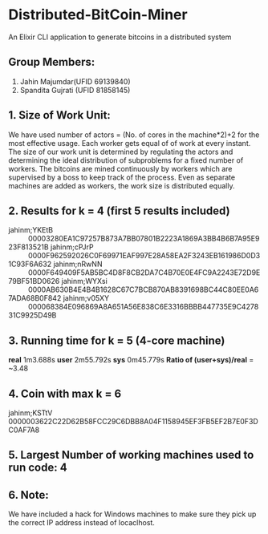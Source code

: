 # Distributed-BitCoin-Miner
An Elixir CLI application to generate bitcoins in a distributed system

## Group Members: 
1. Jahin Majumdar(UFID 69139840)
2. Spandita Gujrati (UFID 81858145)

## 1. Size of Work Unit: 
We have used number of actors = (No. of cores in the machine*2)+2 for the most effective usage. Each worker gets equal of of work at every instant. The size of our work unit is determined by regulating the actors and determining the ideal distribution of subproblems for a fixed number of workers. The bitcoins are mined continuously by workers which are supervised by a boss to keep track of the process. Even as separate machines are added as workers, the work size is distributed equally. 

## 2. Results for k = 4 (first 5 results included)
jahinm;YKEtB     &nbsp;&nbsp;&nbsp;&nbsp;&nbsp;&nbsp;&nbsp;&nbsp;&nbsp;&nbsp;00003280EA1C97257B873A7BB07801B2223A1869A3BB4B6B7A95E923F813521B
jahinm;cPJrP     &nbsp;&nbsp;&nbsp;&nbsp;&nbsp;&nbsp;&nbsp;&nbsp;&nbsp;&nbsp;0000F962592026C0F69971EAF997E28A58EA2F3243EB161986D0D31C93F6A632
jahinm;nRwNN     &nbsp;&nbsp;&nbsp;&nbsp;&nbsp;&nbsp;&nbsp;&nbsp;&nbsp;&nbsp;0000F649409F5AB5BC4D8F8CB2DA7C4B70E0E4FC9A2243E72D9E79BF51BD0626
jahinm;WYXsi     &nbsp;&nbsp;&nbsp;&nbsp;&nbsp;&nbsp;&nbsp;&nbsp;&nbsp;&nbsp;0000AB630B4E4B4B1628C67C7BCB870AB8391698BC44C80EE0A67ADA68B0F842
jahinm;v05XY     &nbsp;&nbsp;&nbsp;&nbsp;&nbsp;&nbsp;&nbsp;&nbsp;&nbsp;&nbsp;000068384E096869A8A651A56E838C6E3316BBBB447735E9C427831C9925D49B

## 3. Running time for k = 5 (4-core machine)

**real** 1m3.688s
**user** 2m55.792s
**sys**  0m45.779s
**Ratio of (user+sys)/real** = ~3.48

## 4. Coin with max k = 6      
jahinm;KSTtV     0000003622C22D62B58FCC29C6DBB8A04F1158945EF3FB5EF2B7E0F3DC0AF7A8

## 5. Largest Number of working machines used to run code: 4

## 6. Note: 
We have included a hack for Windows machines to make sure they pick up the correct IP address instead of locaclhost.
